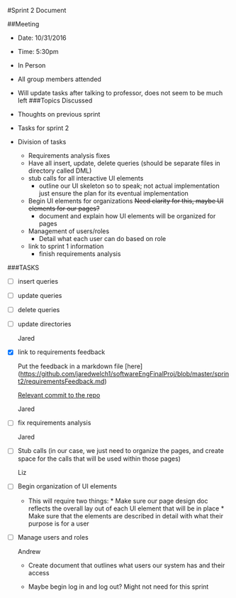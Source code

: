 #Sprint 2 Document

##Meeting

- Date: 10/31/2016

- Time: 5:30pm

- In Person 

- All group members attended

- Will update tasks after talking to professor, does not seem to be much left 
###Topics Discussed

- Thoughts on previous sprint

- Tasks for sprint 2

- Division of tasks
	
	* Requirements analysis fixes
	* Have all insert, update, delete queries (should be separate files in directory called DML)
	* stub calls for all interactive UI elements
		* outline our UI skeleton so to speak; not actual implementation just ensure the plan for its eventual implementation
	* Begin UI elements for organizations 
		~~Need clarity for this, maybe UI elements for our pages?~~
		* document and explain how UI elements will be organized for pages
	* Management of users/roles 
		* Detail what each user can do based on role
	* link to sprint 1 information 
		* finish requirements analysis

###TASKS 

- [ ] insert queries

- [ ] update queries 

- [ ] delete queries

- [ ] update directories

	Jared 

- [x] link to requirements feedback

	Put the feedback in a markdown file [here]	(https://github.com/jaredwelch1/softwareEngFinalProj/blob/master/sprint2/requirementsFeedback.md)

	[Relevant commit to the repo](https://github.com/jaredwelch1/softwareEngFinalProj/commit/e51a2f54a9294bace16e574ceec806ccc2b8e98c)

	Jared
	
- [ ] fix requirements analysis 

	Jared

- [ ] Stub calls (in our case, we just need to organize the pages, and create space for the calls that will be used within those pages)
	
	Liz
	
- [ ] Begin organization of UI elements 
	
	* This will require two things: 
			* Make sure our page design doc reflects the overall lay out of each UI element that will be in place
			* Make sure that the elements are described in detail with what their purpose is for a user

- [ ] Manage users and roles

	Andrew

	* Create document that outlines what users our system has and their access
		
	* Maybe begin log in and log out? Might not need for this sprint
	

